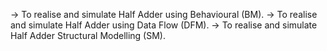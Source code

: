 ->  To realise and simulate Half Adder using Behavioural (BM).
->  To realise and simulate Half Adder using Data Flow (DFM).
->  To realise and simulate Half Adder Structural Modelling (SM).